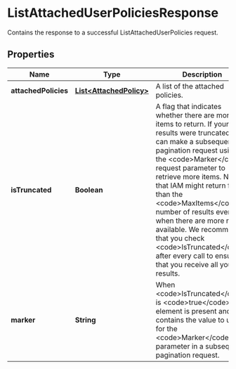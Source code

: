 

# ListAttachedUserPoliciesResponse

Contains the response to a successful <a>ListAttachedUserPolicies</a> request. 

## Properties

| Name | Type | Description | Notes |
|------------ | ------------- | ------------- | -------------|
|**attachedPolicies** | [**List&lt;AttachedPolicy&gt;**](AttachedPolicy.md) | A list of the attached policies. |  [optional] |
|**isTruncated** | **Boolean** | A flag that indicates whether there are more items to return. If your results were truncated, you can make a subsequent pagination request using the &lt;code&gt;Marker&lt;/code&gt; request parameter to retrieve more items. Note that IAM might return fewer than the &lt;code&gt;MaxItems&lt;/code&gt; number of results even when there are more results available. We recommend that you check &lt;code&gt;IsTruncated&lt;/code&gt; after every call to ensure that you receive all your results. |  [optional] |
|**marker** | **String** | When &lt;code&gt;IsTruncated&lt;/code&gt; is &lt;code&gt;true&lt;/code&gt;, this element is present and contains the value to use for the &lt;code&gt;Marker&lt;/code&gt; parameter in a subsequent pagination request. |  [optional] |



